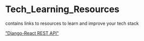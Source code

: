 # Tech_Learning_Resources
contains links to resources to learn and improve your tech stack

["Django-React REST API"](https://scotch.io/tutorials/build-a-to-do-application-using-django-and-react)
